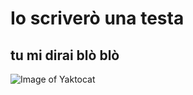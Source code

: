 # Io scriverò una testa
## tu mi dirai blò blò 

![Image of Yaktocat](https://octodex.github.com/images/yaktocat.png)

